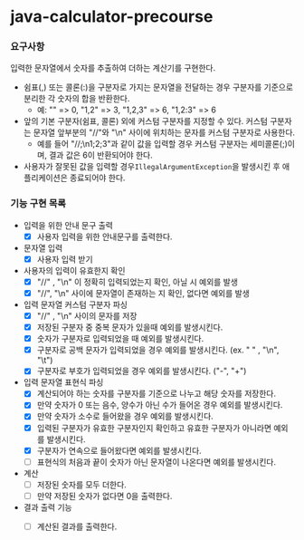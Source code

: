 # java-calculator-precourse

### 요구사항

입력한 문자열에서 숫자를 추출하여 더하는 계산기를 구현한다.

- 쉼표(,) 또는 콜론(:)을 구분자로 가지는 문자열을 전달하는 경우 구분자를 기준으로 분리한 각 숫자의 합을 반환한다.
    - 예: "" => 0, "1,2" => 3, "1,2,3" => 6, "1,2:3" => 6
- 앞의 기본 구분자(쉼표, 콜론) 외에 커스텀 구분자를 지정할 수 있다. 커스텀 구분자는 문자열 앞부분의 "//"와 "\n" 사이에 위치하는 문자를 커스텀 구분자로 사용한다.
    - 예를 들어 "//;\\n1;2;3"과 같이 값을 입력할 경우 커스텀 구분자는 세미콜론(;)이며, 결과 값은 6이 반환되어야 한다.
- 사용자가 잘못된 값을 입력할 경우`IllegalArgumentException`을 발생시킨 후 애플리케이션은 종료되어야 한다.

### 기능 구현 목록

- 입력을 위한 안내 문구 출력
    - [x] 사용자 입력을 위한 안내문구를 출력한다.
- 문자열 입력
    - [x] 사용자 입력 받기
- 사용자의 입력이 유효한지 확인
    - [x] "//" , "\\n" 이 정확히 입력되었는지 확인, 아닐 시 예외를 발생
    - [x] "//", "\\n" 사이에 문자열이 존재하는 지 확인, 없다면 예외를 발생
- 입력 문자열 커스텀 구분자 파싱
    - [x] "//" , "\\n" 사이의 문자를 저장
    - [x] 저장된 구분자 중 중복 문자가 있을때 예외를 발생시킨다.
    - [x] 숫자가 구분자로 입력되었을 때 예외를 발생시킨다.
    - [x] 구분자로 공백 문자가 입력되었을 경우 예외를 발생시킨다. (ex. " " , "\\n", "\\t")
    - [x] 구분자로 부호가 입력되었을 경우 예외를 발생시킨다. ("-", "+")
- 입력 문자열 표현식 파싱
    - [x] 계산되어야 하는 숫자를 구분자를 기준으로 나누고 해당 숫자를 저장한다.
    - [x] 만약 숫자가 0 또는 음수, 양수가 아닌 수가 들어온 경우 예외를 발생시킨다.
    - [x] 만약 숫자가 소수로 들어왔을 경우 예외를 발생시킨다.
    - [x] 입력된 구분자가 유효한 구분자인지 확인하고 유효한 구분자가 아니라면 예외를 발생시킨다.
    - [x] 구분자가 연속으로 들어왔다면 예외를 발생시킨다.
    - [ ] 표현식의 처음과 끝이 숫자가 아닌 문자열이 나온다면 예외를 발생시킨다.
- 계산
    - [ ] 저장된 숫자를 모두 더한다.
    - [ ] 만약 저장된 숫자가 없다면 0을 출력한다.
- 결과 출력 기능
    - [ ] 계산된 결과를 출력한다.

